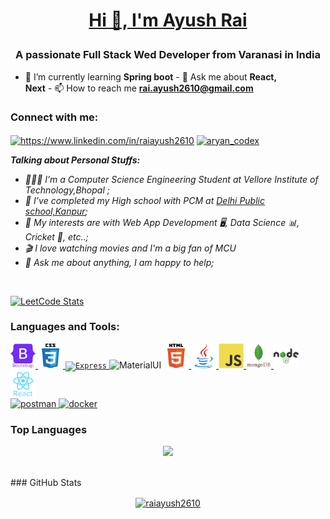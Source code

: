 
# <p align="center"><a href="https://ayushrai.netlify.app/" >Hi 👋, I'm Ayush Rai</a></p>
<h3 align="center">A passionate Full Stack Wed Developer from  Varanasi in India</h3>

- 🌱 I’m currently learning **Spring boot** - 💬 Ask me about **React,</br>
Next** - 📫 How to reach me **rai.ayush2610@gmail.com**

<h3 align="left">Connect with me:</h3>
<p align="left">
    <a
        href="https://www.linkedin.com/in/raiayush2610/"
        target="blank"><img
        align="center"
        src="https://raw.githubusercontent.com/rahuldkjain/github-profile-readme-generator/master/src/images/icons/Social/linked-in-alt.svg"
        alt="https://www.linkedin.com/in/raiayush2610"
        height="30"
        width="40"/></a>
    <a href="https://leetcode.com/raiayush2610/" target="blank"><img
        align="center"
        src="https://raw.githubusercontent.com/rahuldkjain/github-profile-readme-generator/master/src/images/icons/Social/leet-code.svg"
        alt="aryan_codex"
        height="30"
        width="40"/></a>
       
</p>
<em>
  
**Talking about Personal Stuffs:**

- 👨🏽‍💻 I’m a Computer Science Engineering Student at Vellore Institute of Technology,Bhopal ;
- 💼 I’ve completed my High school with PCM at [Delhi Public school,Kanpur]((https://www.dpskalyanpur.com/));
- 🤔 My interests are with Web App Development 🖥️, Data Science 📊, Cricket 🏏,  etc..;
- 🎬 I love watching movies and I'm a big fan of MCU <img src="https://www.pngfind.com/pngs/m/173-1737725_captain-americas-shield-hd-png-download.png" width=15 height=15>
- 💬 Ask me about anything, I am happy to help;

<br/> 
</em>

[![LeetCode Stats](https://leetcard.jacoblin.cool/raiayush2610?theme=unicorn&extension=activity)](https://leetcard.jacoblin.cool/raiayush2610?theme=unicorn&extension=activity)

<h3 align="left">Languages and Tools:</h3>
<p align="left">
    <a href="https://getbootstrap.com" target="_blank" rel="noreferrer">
        <img
            src="https://raw.githubusercontent.com/devicons/devicon/master/icons/bootstrap/bootstrap-plain-wordmark.svg"
            alt="bootstrap"
            width="40"
            height="40"/>
    </a>
    <a href="https://www.w3schools.com/css/" target="_blank" rel="noreferrer">
        <img
            src="https://raw.githubusercontent.com/devicons/devicon/master/icons/css3/css3-original-wordmark.svg"
            alt="css3"
            width="40"
            height="40"/>
    </a>
    <a href="https://expressjs.com" target="_blank" rel="noreferrer">
       <code><img height="40" src="https://img.shields.io/badge/Express.js-000000?style=for-the-badge&logo=express&logoColor=white" title="Express"></code>
    </a>
    <a hreaf="https://mui.com/material-ui/" target="_blank" rel="noreferrer">
        <img height="40" src="https://img.shields.io/badge/Material%20UI-007FFF?style=for-the-badge&logo=mui&logoColor=white" title="MaterialUI">
    </a>
    <a href="https://www.w3.org/html/" target="_blank" rel="noreferrer">
        <img
            src="https://raw.githubusercontent.com/devicons/devicon/master/icons/html5/html5-original-wordmark.svg"
            alt="html5"
            width="40"
            height="40"/>
    </a>
    <a href="https://www.java.com" target="_blank" rel="noreferrer">
        <img
            src="https://raw.githubusercontent.com/devicons/devicon/master/icons/java/java-original.svg"
            alt="java"
            width="40"
            height="40"/>
    </a>
    <a
        href="https://developer.mozilla.org/en-US/docs/Web/JavaScript"
        target="_blank"
        rel="noreferrer">
    <a
        href="https://developer.mozilla.org/en-US/docs/Web/JavaScript"
        target="_blank"
        rel="noreferrer">
        <img
            src="https://raw.githubusercontent.com/devicons/devicon/master/icons/javascript/javascript-original.svg"
            alt="docker"
            width="40"
            height="40"/>
    </a>
    <a href="https://www.mongodb.com/" target="_blank" rel="noreferrer">
        <img
            src="https://raw.githubusercontent.com/devicons/devicon/master/icons/mongodb/mongodb-original-wordmark.svg"
            alt="mongodb"
            width="40"
            height="40"/>
    </a>
    <a href="https://nodejs.org" target="_blank" rel="noreferrer">
        <img
            src="https://raw.githubusercontent.com/devicons/devicon/master/icons/nodejs/nodejs-original-wordmark.svg"
            alt="nodejs"
            width="40"
            height="40"/>
    </a>
    <a href="https://reactjs.org/" target="_blank" rel="noreferrer">
        <img
            src="https://raw.githubusercontent.com/devicons/devicon/master/icons/react/react-original-wordmark.svg"
            alt="react"
            width="40"
            height="40"/>
    </a>
        <br/>
     <a href="https://www.postman.com/" target="_blank" rel="noreferrer">
        <img
            src="https://img.shields.io/badge/Postman-FF6C37?style=for-the-badge&logo=Postman&logoColor=white"
            alt="postman"
            height="40"
            title="Postman"/>
    </a>
    <a href="https://www.docker.com/" target="_blank" rel="noreferrer">
        <img
            src="https://www.google.com/imgres?imgurhttps://encrypted-tbn0.gstatic.com/images?q=tbn:ANd9GcQwNLcCUBaC99r3nN10jX1asJQgcmxVzbtkgg&usqp=CAU"
            alt="docker"
            height="40"
            title="Docker"/>
    </a>

   
</p>


### Top Languages

<p align="center">
<a href = "https://github.com/raiayush26">
  <img src="https://github-readme-stats.vercel.app/api/top-langs/?username=raiayush26&layout=compact&theme=vision-friendly-dark"/>
</a>
</p>
<br/>
### GitHub Stats
<p align= "center"><a href = "https://github.com/raiayush2610"><img align="center" src="https://github-readme-streak-stats.herokuapp.com/?user=raiayush2610&theme=dark" alt="raiayush2610" /></a></p>
